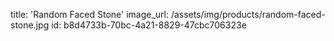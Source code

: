 title: 'Random Faced Stone'
image_url: /assets/img/products/random-faced-stone.jpg
id: b8d4733b-70bc-4a21-8829-47cbc706323e
